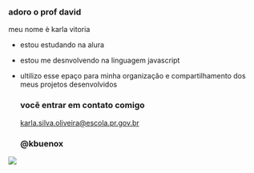 ### adoro o prof david 

meu nome è karla vitoria

- estou estudando na alura
- estou me desnvolvendo na linguagem javascript

- ultilizo esse epaço para minha organizaçâo e compartilhamento dos meus projetos desenvolvidos 

  ### você entrar em contato comigo
  karla.silva.oliveira@escola.pr.gov.br
  ### @kbuenox


![](ttps://media.thenor.com/CFRm9tIbXw8AAAAd/neymar-neymar-jr.gif)
